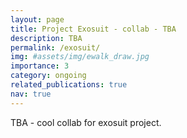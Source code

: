 ```yaml
---
layout: page
title: Project Exosuit - collab - TBA
description: TBA
permalink: /exosuit/
img: #assets/img/ewalk_draw.jpg
importance: 3
category: ongoing
related_publications: true
nav: true
---
```


TBA - cool collab for exosuit project.
